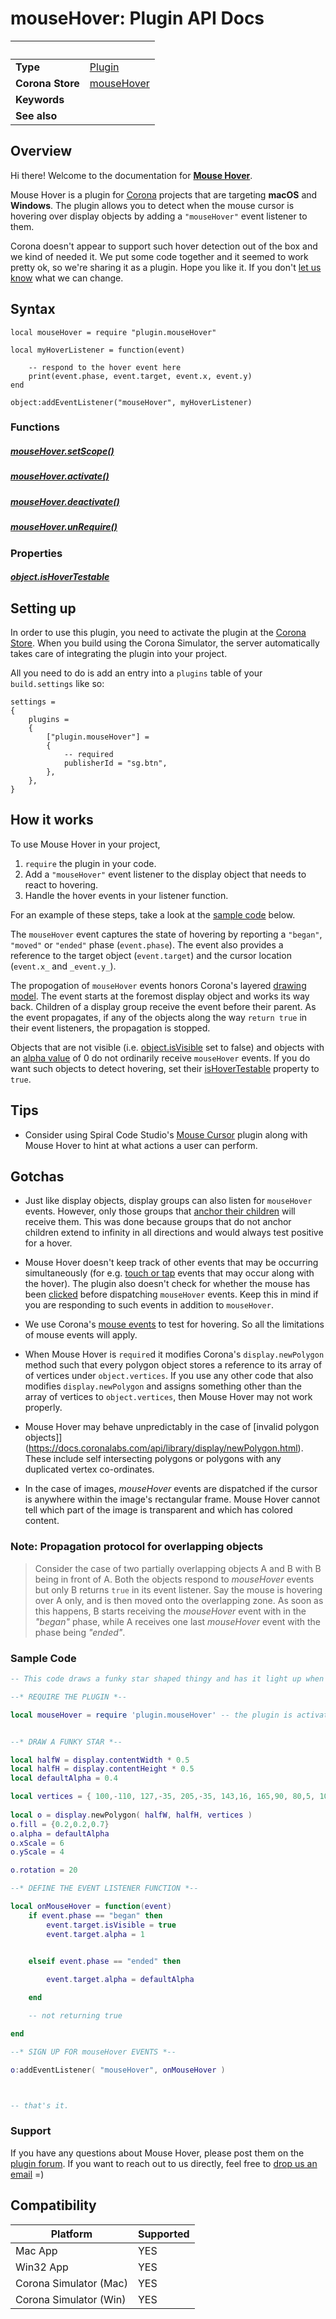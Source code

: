 # mouseHover: Plugin API Docs

|                      | &nbsp; 
| -------------------- | ---------------------------------------------------------------
| __Type__             | [Plugin](https://docs.coronalabs.com/plugin/)
| __Corona Store__     | [mouseHover](http://store.coronalabs.com/plugin/mouseHover)
| __Keywords__         | 
| __See also__         | 

## Overview

Hi there! Welcome to the documentation for [__Mouse Hover__](http://store.coronalabs.com/plugin/mouseHover). 

Mouse Hover is a plugin for [Corona](https://coronalabs.com/products/corona-sdk/) projects that are targeting __macOS__ and __Windows__. The plugin allows you to detect when the mouse cursor is hovering over display objects by adding a `"mouseHover"` event listener to them. 

Corona doesn't appear to support such hover detection out of the box and we kind of needed it. We put some code together and it seemed to work pretty ok, so we're sharing it as a plugin. Hope you like it. If you don't [let us know](https://github.com/BTNSG/plugin-mouseHover#support) what we can change.

## Syntax

	local mouseHover = require "plugin.mouseHover"

	local myHoverListener = function(event)

		-- respond to the hover event here
		print(event.phase, event.target, event.x, event.y)
	end

	object:addEventListener("mouseHover", myHoverListener)

### Functions

##### [mouseHover.setScope()](setScope.markdown)

##### [mouseHover.activate()](activate.markdown)

##### [mouseHover.deactivate()](deactivate.markdown)

##### [mouseHover.unRequire()](unRequire.markdown)


### Properties

##### [object.isHoverTestable](isHoverTestable.markdown)

## Setting up

In order to use this plugin, you need to activate the plugin at the [Corona Store](http://store.coronalabs.com/plugin/mouseHover). When you build using the Corona Simulator, the server automatically takes care of integrating the plugin into your project. 

All you need to do is add an entry into a `plugins` table of your `build.settings` like so:

``````
settings =
{
	plugins =
	{
		["plugin.mouseHover"] =
		{
			-- required
			publisherId = "sg.btn",
		},
	},		
}
``````

## How it works

To use Mouse Hover in your project, 

1. `require` the plugin in your code.
2. Add a `"mouseHover"` event listener to the display object that needs to react to hovering.
3. Handle the hover events in your listener function. 

For an example of these steps, take a look at the [sample code](https://github.com/BTNSG/plugin-mouseHover#sample-code) below. 

The `mouseHover` event captures the state of hovering by reporting a `"began"`, `"moved"` or `"ended"` phase (`event.phase`). The event also provides a reference to the target object (`event.target`) and the cursor location (`event.x_` and `_event.y_`). 

The propogation of `mouseHover` events honors Corona's layered [drawing model](https://docs.coronalabs.com/guide/graphics/group.html#drawmodel). The event starts at the foremost display object and works its way back. Children of a display group receive the event before their parent. As the event propagates, if any of the objects along the way `return true` in their event listeners, the propagation is stopped.


Objects that are not visible (i.e. [object.isVisible](https://docs.coronalabs.com/api/type/DisplayObject/isVisible.html) set to false) and objects with an [alpha value](https://docs.coronalabs.com/api/type/DisplayObject/alpha.html) of 0 do not ordinarily receive `mouseHover` events. If you do want such objects to detect hovering, set their [isHoverTestable](isHoverTestable.markdown) property to `true`.



## Tips

* Consider using Spiral Code Studio's [Mouse Cursor](https://marketplace.coronalabs.com/plugin/mouse-cursor) plugin along with Mouse Hover to hint at what actions a user can perform. 



## Gotchas

* Just like display objects, display groups can also listen for `mouseHover` events. However, only those groups that [anchor their children](https://docs.coronalabs.com/api/type/GroupObject/anchorChildren.html) will receive them. This was done because groups that do not anchor children extend to infinity in all directions and would always test positive for a hover.

* Mouse Hover doesn't keep track of other events that may be occurring simultaneously (for e.g. [touch or tap](https://docs.coronalabs.com/guide/events/touchMultitouch/index.html) events that may occur along with the hover). The plugin also doesn't check for whether the mouse has been [clicked](https://docs.coronalabs.com/api/event/mouse/isPrimaryButtonDown.html) before dispatching `mouseHover` events. Keep this in mind if you are responding to such events in addition to `mouseHover`.

* We use Corona's [mouse events](https://docs.coronalabs.com/api/event/mouse/index.html) to test for hovering. So all the limitations of mouse events will apply.

* When Mouse Hover is `require`d it modifies Corona's `display.newPolygon` method such that every polygon object stores a reference to its array of of vertices under `object.vertices`. If you use any other code that also modifies `display.newPolygon` and assigns something other than the array of vertices to `object.vertices`, then Mouse Hover may not work properly.

* Mouse Hover may behave unpredictably in the case of [invalid polygon objects]](https://docs.coronalabs.com/api/library/display/newPolygon.html). These include self intersecting polygons or polygons with any duplicated vertex co-ordinates.

* In the case of images, _mouseHover_ events are dispatched if the cursor is anywhere within the image's rectangular frame. Mouse Hover cannot tell which part of the image is transparent and which has colored content.



### Note: Propagation protocol for overlapping objects

>Consider the case of two partially overlapping objects A and B with B being in front of A. Both the objects respond to _mouseHover_ events but only B returns `true` in its event listener. Say the mouse is hovering over A only, and is then moved onto the overlapping zone. As soon as this happens, B starts receiving the _mouseHover_ event with in the _"began"_ phase, while A receives one last _mouseHover_ event with the phase being _"ended"_. 




### Sample Code

``````lua
-- This code draws a funky star shaped thingy and has it light up when the mouse hovers over it

--* REQUIRE THE PLUGIN *--

local mouseHover = require 'plugin.mouseHover' -- the plugin is activated by default. 


--* DRAW A FUNKY STAR *--

local halfW = display.contentWidth * 0.5
local halfH = display.contentHeight * 0.5
local defaultAlpha = 0.4

local vertices = { 100,-110, 127,-35, 205,-35, 143,16, 165,90, 80,5, 100-65,90, 100-43,15, 100-105,-35, 100-27,-35}
 
local o = display.newPolygon( halfW, halfH, vertices )
o.fill = {0.2,0.2,0.7}
o.alpha = defaultAlpha
o.xScale = 6
o.yScale = 4

o.rotation = 20

--* DEFINE THE EVENT LISTENER FUNCTION *--

local onMouseHover = function(event)
	if event.phase == "began" then
		event.target.isVisible = true
		event.target.alpha = 1
		

	elseif event.phase == "ended" then

		event.target.alpha = defaultAlpha

	end

	-- not returning true

end

--* SIGN UP FOR mouseHover EVENTS *--

o:addEventListener( "mouseHover", onMouseHover )



-- that's it. 

``````

### Support

If you have any questions about Mouse Hover, please post them on the [plugin forum](http://btn.sg). If you want to reach out to us directly, feel free to [drop us an email](mailto://info@btn.sg) =)


## Compatibility

| Platform                     | Supported
| ---------------------------- | ---------------------------- 
| Mac App                      | YES
| Win32 App                    | YES
| Corona Simulator (Mac)       | YES
| Corona Simulator (Win)       | YES

